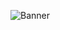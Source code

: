 ![Banner]([http://booleans.engineer/banner.png](https://cdn.discordapp.com/attachments/692362952078262403/943060532934639656/Frame_1-2.png))
